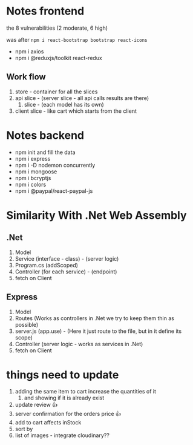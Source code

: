 # Notes frontend

the 8 vulnerabilities (2 moderate, 6 high)

was after `npm i react-bootstrap bootstrap react-icons`

* npm i axios
* npm i @reduxjs/toolkit react-redux

## Work flow

1. store - container for all the slices
2. api slice - (server slice - all api calls results are there)
   1. <model> slice - (each model has its own)
3. client slice - like cart which starts from the client

# Notes backend

* npm init and fill the data
* npm i express
* npm i -D nodemon concurrently
* npm i mongoose
* npm i bcryptjs
* npm i colors
* npm i @paypal/react-paypal-js
  
  
# Similarity With .Net Web Assembly

## .Net

1. Model
2. Service (interface - class) - (server logic)
3. Program.cs (addScoped)
4. Controller (for each service) - (endpoint)
5. fetch on Client

## Express

1. Model
2. Routes (Works as controllers in .Net we try to keep them thin as possible)
3. server.js (app.use) - (Here it just route to the file, but in it define its scope)
4. Controller (server logic - works as services in .Net)
5. fetch on Client

# things need to update

1. adding the same item to cart increase the quantities of it 
   1. and showing if it is already exist
2. update review 👍
3. server confirmation for the orders price 👍
4. add to cart affects inStock
5. sort by
6. list of images - integrate cloudinary??